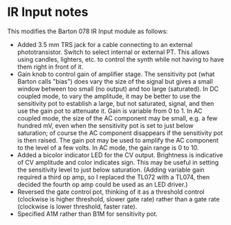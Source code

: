 # IR Input notes

This modifies the Barton 078 IR Input module as follows:

* Added 3.5 mm TRS jack for a cable connecting to an external phototransistor. Switch to select internal or external PT. This allows using candles, lighters, etc. to control the synth while not having to have them right in front of it.
* Gain knob to control gain of amplifier stage. The sensitivity pot (what Barton calls "bias") does vary the size of the signal but gives a small window between too small (no output) and too large (saturated). In DC coupled mode, to vary the amplitude, it may be better to use the sensitivity pot to establish a large, but not saturated, signal, and then use the gain pot to attenuate it. Gain is variable from 0 to 1. In AC coupled mode, the size of the AC component may be small, e.g. a few hundred mV, even when the sensitivity pot is set to just below saturation; of course the AC component disappears if the sensitivity pot is then raised. The gain pot may be used to amplify the AC component to the level of a few volts. In AC mode, the gain range is 0 to 10.
* Added a bicolor indicator LED for the CV output. Brightness is indicative of CV amplitude and color indicates sign. This may be useful in setting the sensitivity level to just below saturation. (Adding variable gain required a third op amp, so I replaced the TL072 with a TL074, then decided the fourth op amp could be used as an LED driver.)
* Reversed the gate control pot, thinking of it as a threshold control (clockwise is higher threshold, slower gate rate) rather than a gate rate (clockwise is lower threshold, faster rate).
* Specified A1M rather than B1M for sensitivity pot.

